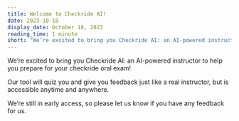 ```yaml
---
title: Welcome to Checkride AI!
date: 2023-10-18
display_date: October 18, 2023
reading_time: 1 minute
short: "We’re excited to bring you Checkride AI: an AI-powered instructor to help you prepare for your checkride oral exam! Our tool will quiz you and give you feedback just like a real instructor, but is accessible anytime and anywhere. We’re still in early access, so please let us know if you have any feedback for..."
---
```


We’re excited to bring you Checkride AI: an AI-powered instructor to help you prepare for your checkride oral exam!

Our tool will quiz you and give you feedback just like a real instructor, but is accessible anytime and anywhere.

We’re still in early access, so please let us know if you have any feedback for us.
